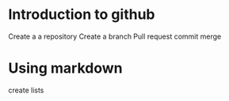 # Introduction to github
Create a a repository
Create a branch
Pull request
commit
merge
# Using markdown
create lists
